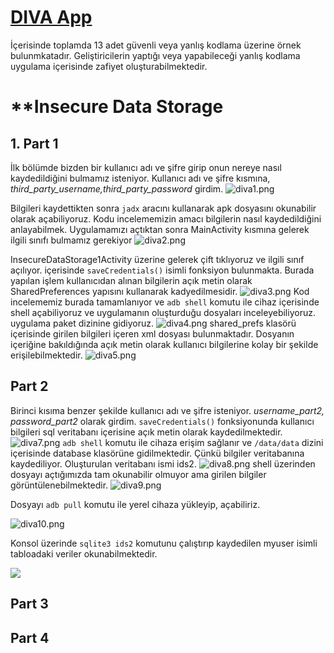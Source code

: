 # [DIVA App](https://github.com/payatu/diva-android)
İçerisinde toplamda 13 adet güvenli veya yanlış kodlama üzerine örnek bulunmkatadır. Geliştiricilerin yaptığı veya yapabileceği yanlış kodlama uygulama içerisinde zafiyet oluşturabilmektedir.

# **Insecure Data Storage
## 1. Part 1

İlk bölümde bizden bir kullanıcı adı ve şifre girip onun nereye nasıl kaydedildiğini bulmamız isteniyor. Kullanıcı adı ve şifre kısmına, *third_party_username,third_party_password* girdim.
![diva1.png](../../../images/diva1.png)

Bilgileri kaydettikten sonra `jadx` aracını kullanarak apk dosyasını okunabilir olarak açabiliyoruz. Kodu incelememizin amacı bilgilerin nasıl kaydedildiğini anlayabilmek.
Uygulamamızı açtıktan sonra MainActivity kısmına gelerek ilgili sınıfı bulmamız gerekiyor
![diva2.png](../../../images/diva2.png)

InsecureDataStorage1Activity üzerine gelerek çift tıklıyoruz ve ilgili sınıf açılıyor. içerisinde  `saveCredentials()` isimli fonksiyon bulunmakta. Burada yapılan işlem kullanıcıdan alınan bilgilerin açık metin olarak SharedPreferences yapısını kullanarak kadyedilmesidir.
![diva3.png](https://github.com/arzuozkan/MyAndroidSecurityNotes/blob/main/images/diva3.png?raw=true)
Kod incelememiz burada tamamlanıyor ve `adb shell` komutu ile cihaz içerisinde shell açabiliyoruz ve uygulamanın oluşturduğu dosyaları inceleyebiliyoruz. uygulama paket dizinine gidiyoruz. 
![diva4.png](../../../images/diva6.png)
shared_prefs klasörü içerisinde girilen bilgileri içeren xml dosyası bulunmaktadır. Dosyanın içeriğine bakıldığında açık metin olarak kullanıcı bilgilerine kolay bir şekilde erişilebilmektedir. 
![diva5.png](../../../images/diva5.png)

## Part 2
Birinci kısıma benzer şekilde kullanıcı adı ve şifre isteniyor. *username_part2, password_part2* olarak girdim.  `saveCredentials()` fonksiyonunda kullanıcı bilgileri sql veritabanı içerisine açık metin olarak kaydedilmektedir.
![diva7.png](../../../images/diva7.png)
`adb shell` komutu ile cihaza erişim sağlanır ve `/data/data` dizini içerisinde database klasörüne gidilmektedir. Çünkü bilgiler veritabanına kaydediliyor. Oluşturulan veritabanı ismi ids2.
![diva8.png](../../../images/diva8.png)
shell üzerinden dosyayı açtığımızda tam okunabilir olmuyor ama girilen bilgiler görüntülenebilmektedir.
![diva9.png](../../../images/diva9.png)

Dosyayı `adb pull` komutu ile  yerel cihaza yükleyip, açabiliriz.

![diva10.png](../../../images/diva10.png)

Konsol üzerinde `sqlite3 ids2` komutunu çalıştırıp kaydedilen myuser isimli tabloadaki veriler okunabilmektedir.

![](../../../images/Pasted%20image%2020220326192608.png)

## Part 3

## Part 4
